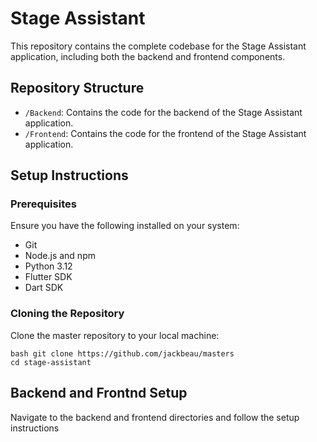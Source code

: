 # Stage Assistant

This repository contains the complete codebase for the Stage Assistant application, including both the backend and frontend components.

## Repository Structure

- `/Backend`: Contains the code for the backend of the Stage Assistant application.
- `/Frontend`: Contains the code for the frontend of the Stage Assistant application.

## Setup Instructions

### Prerequisites

Ensure you have the following installed on your system:
- Git
- Node.js and npm
- Python 3.12
- Flutter SDK
- Dart SDK

### Cloning the Repository

Clone the master repository to your local machine:
```
bash git clone https://github.com/jackbeau/masters
cd stage-assistant
```

## Backend and Frontnd Setup

Navigate to the backend and frontend directories and follow the setup instructions
